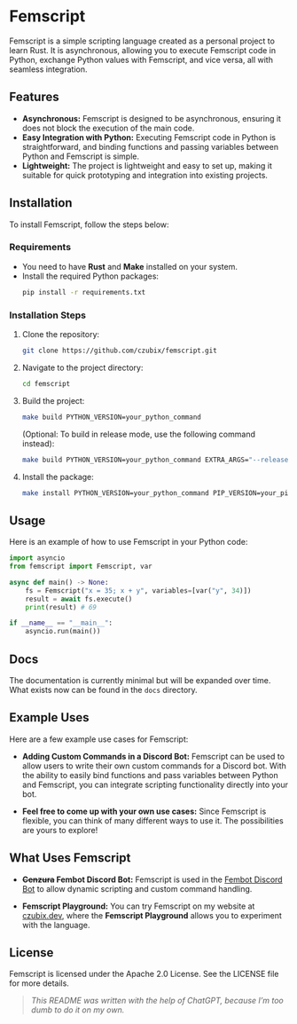 # Femscript

Femscript is a simple scripting language created as a personal project to learn Rust. It is asynchronous, allowing you to execute Femscript code in Python, exchange Python values with Femscript, and vice versa, all with seamless integration.

## Features

- **Asynchronous:** Femscript is designed to be asynchronous, ensuring it does not block the execution of the main code.
- **Easy Integration with Python:** Executing Femscript code in Python is straightforward, and binding functions and passing variables between Python and Femscript is simple.
- **Lightweight:** The project is lightweight and easy to set up, making it suitable for quick prototyping and integration into existing projects.

## Installation

To install Femscript, follow the steps below:

### Requirements

- You need to have **Rust** and **Make** installed on your system.
- Install the required Python packages:
    ```bash
    pip install -r requirements.txt
    ```

### Installation Steps

1. Clone the repository:
    ```bash
    git clone https://github.com/czubix/femscript.git
    ```

2. Navigate to the project directory:
    ```bash
    cd femscript
    ```

3. Build the project:
    ```bash
    make build PYTHON_VERSION=your_python_command
    ```
    (Optional: To build in release mode, use the following command instead):
    ```bash
    make build PYTHON_VERSION=your_python_command EXTRA_ARGS="--release"
    ```

4. Install the package:
    ```bash
    make install PYTHON_VERSION=your_python_command PIP_VERSION=your_pip_command
    ```

## Usage

Here is an example of how to use Femscript in your Python code:

```py
import asyncio
from femscript import Femscript, var

async def main() -> None:
    fs = Femscript("x = 35; x + y", variables=[var("y", 34)])
    result = await fs.execute()
    print(result) # 69

if __name__ == "__main__":
    asyncio.run(main())
```

## Docs
The documentation is currently minimal but will be expanded over time. What exists now can be found in the `docs` directory.

## Example Uses

Here are a few example use cases for Femscript:

- **Adding Custom Commands in a Discord Bot:**
  Femscript can be used to allow users to write their own custom commands for a Discord bot. With the ability to easily bind functions and pass variables between Python and Femscript, you can integrate scripting functionality directly into your bot.

- **Feel free to come up with your own use cases:**
  Since Femscript is flexible, you can think of many different ways to use it. The possibilities are yours to explore!

## What Uses Femscript

- **~~Cenzura~~ Fembot Discord Bot:**
  Femscript is used in the [Fembot Discord Bot](https://github.com/poligonteam/cenzura) to allow dynamic scripting and custom command handling.

- **Femscript Playground:**
  You can try Femscript on my website at [czubix.dev](https://czubix.dev), where the **Femscript Playground** allows you to experiment with the language.

## License

Femscript is licensed under the Apache 2.0 License. See the LICENSE file for more details.

> *This README was written with the help of ChatGPT, because I’m too dumb to do it on my own.*
